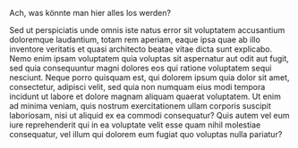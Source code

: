 Ach, was könnte man hier alles los werden?

Sed ut perspiciatis unde omnis iste natus error sit voluptatem accusantium doloremque laudantium, totam rem aperiam, eaque 
ipsa quae ab illo inventore veritatis et quasi architecto beatae vitae dicta sunt explicabo. Nemo enim ipsam voluptatem 
quia voluptas sit aspernatur aut odit aut fugit, sed quia consequuntur magni dolores eos qui ratione voluptatem sequi 
nesciunt. Neque porro quisquam est, qui dolorem ipsum quia dolor sit amet, consectetur, adipisci velit, sed quia non 
numquam eius modi tempora incidunt ut labore et dolore magnam aliquam quaerat voluptatem. Ut enim ad minima veniam, quis 
nostrum exercitationem ullam corporis suscipit laboriosam, nisi ut aliquid ex ea commodi consequatur? Quis autem vel eum 
iure reprehenderit qui in ea voluptate velit esse quam nihil molestiae consequatur, vel illum qui dolorem eum fugiat quo 
voluptas nulla pariatur?
